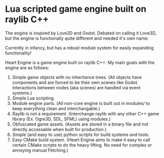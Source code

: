 # Lua scripted game engine built on raylib C++

The engine is inspired by Love2D and Godot. Debated on calling it Love3D, but the engine is functionally quite different and needed it's own name.

Currently in infancy, but has a rebust module system for easily expanding functionality!

Heart Engine is a game engine built on raylib C++. My main goals with the engine are as follows:
1. Simple game objects with no inheritance trees. (All objects have components and are forced to be their own scenes like Godot. Interactions between nodes (aka scenes) are handled via event systems.)
2. Simple Lua scripting.
3. Module engine parts. (All non-core engine is built out in modules/ to keep everything clean and interchangable.)
4. Raylib is not a requirement. (Interchange raylib with any other C++ game library (Ex. Ogre3D, SDL, SFML) using modules.)
5. Obfuscated game assets. (Assets are stored in a binary file and not directly accessable when built for production.)
6. Simple (and easy to use) python scripts for build systems and tools.
7. Easy CMake build system. (Heart Engine aims to make it easy to call certain CMake scripts to do the heavy lifting. No need for complex or annoying manual Fetching.)
